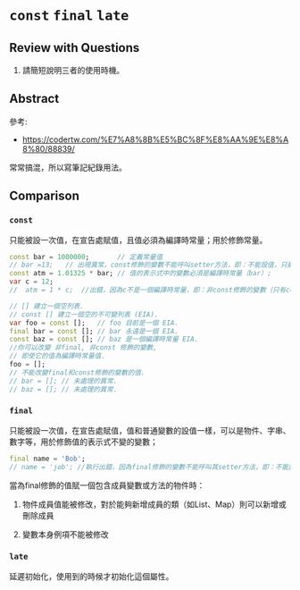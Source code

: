 # `const` `final` `late`

## Review with Questions

1. 請簡短說明三者的使用時機。

## Abstract

參考:

* https://codertw.com/%E7%A8%8B%E5%BC%8F%E8%AA%9E%E8%A8%80/88839/

常常搞混，所以寫筆記紀錄用法。

## Comparison

### `const`

只能被設一次值，在宣告處賦值，且值必須為編譯時常量；用於修飾常量。

```dart
const bar = 1000000;       // 定義常量值
// bar =13;   // 出現異常，const修飾的變數不能呼叫setter方法，即：不能設值，只能在宣告處設值
const atm = 1.01325 * bar; // 值的表示式中的變數必須是編譯時常量（bar）;
var c = 12;        
//  atm = 1 * c;  //出錯，因為c不是一個編譯時常量，即：非const修飾的變數（只有const修飾的變數才是編譯時常量）
```



```dart
// [] 建立一個空列表.
// const [] 建立一個空的不可變列表 (EIA).
var foo = const [];   // foo 目前是一個 EIA.
final bar = const []; // bar 永遠是一個 EIA.
const baz = const []; // baz 是一個編譯時常量 EIA.
//你可以改變 非final, 非const 修飾的變數,
// 即使它的值為編譯時常量值.
foo = [];
// 不能改變final和const修飾的變數的值.
// bar = []; // 未處理的異常.
// baz = []; // 未處理的異常.
```



### `final`

只能被設一次值，在宣告處賦值，值和普通變數的設值一樣，可以是物件、字串、數字等，用於修飾值的表示式不變的變數；

```dart
final name = 'Bob';   
// name = 'job'; //執行出錯，因為final修飾的變數不能呼叫其setter方法，即：不能設值
```



當為final修飾的值賦一個包含成員變數或方法的物件時：

1. 物件成員值能被修改，對於能夠新增成員的類（如List、Map）則可以新增或刪除成員

2. 變數本身例項不能被修改



### `late`

延遲初始化，使用到的時候才初始化這個屬性。